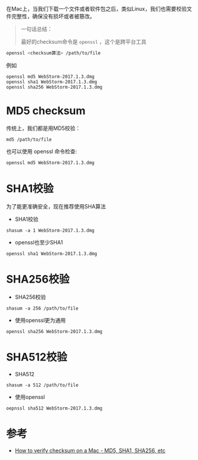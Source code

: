 在Mac上，当我们下载一个文件或者软件包之后，类似Linux，我们也需要校验文件完整性，确保没有损坏或者被篡改。

> 一句话总结：
>
> 最好的checksum命令是 `openssl` ，这个是跨平台工具

```bash
openssl <checksum算法> /path/to/file
```

例如

```
openssl md5 WebStorm-2017.1.3.dmg
openssl sha1 WebStorm-2017.1.3.dmg
openssl sha256 WebStorm-2017.1.3.dmg
```

# MD5 checksum

传统上，我们都是用MD5校验：

```
md5 /path/to/file
```

也可以使用 openssl 命令检查:

```bash
openssl md5 WebStorm-2017.1.3.dmg
```

# SHA1校验

为了能更准确安全，现在推荐使用SHA算法

* SHA1校验

```
shasum -a 1 WebStorm-2017.1.3.dmg
```

* openssl也至少SHA1

```
openssl sha1 WebStorm-2017.1.3.dmg
```

# SHA256校验

* SHA256校验

```
shasum -a 256 /path/to/file
```

* 使用openssl更为通用

```
openssl sha256 WebStorm-2017.1.3.dmg
```

# SHA512校验

* SHA512

```
shasum -a 512 /path/to/file
```

* 使用openssl

```
oepnssl sha512 WebStorm-2017.1.3.dmg
```

# 参考

* [How to verify checksum on a Mac - MD5, SHA1, SHA256, etc](https://dyclassroom.com/howto-mac/how-to-verify-checksum-on-a-mac-md5-sha1-sha256-etc)